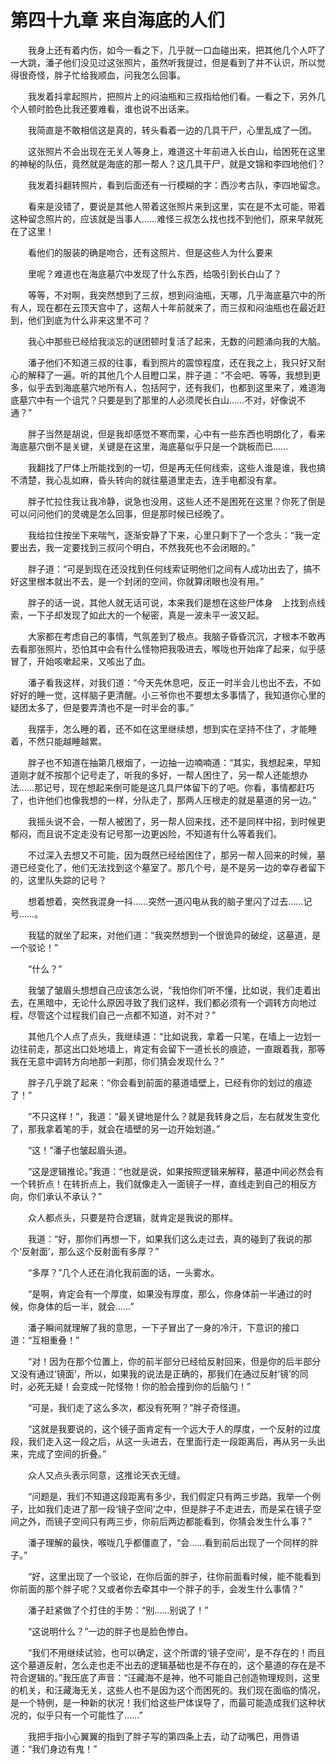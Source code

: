 # 第四十九章 来自海底的人们


　　我身上还有着内伤，如今一看之下，几乎就一口血碰出来，把其他几个人吓了一大跳，潘子他们没见过这张照片，虽然听我提过，但是看到了并不认识，所以觉得很奇怪，胖子忙给我顺血，问我怎么回事。

　　我发着抖拿起照片，把照片上的闷油瓶和三叔指给他们看。一看之下，另外几个人顿时脸色比我还要难看，谁也说不出话来。

　　我简直是不敢相信这是真的，转头看着一边的几具干尸，心里乱成了一团。

　　这张照片不会出现在无关人等身上，难道这十年前进入长白山，给困死在这里的神秘的队伍，竟然就是海底的那一帮人？这几具干尸，就是文锦和李四地他们？

　　我发着抖翻转照片，看到后面还有一行模糊的字：西沙考古队，李四地留念。

　　看来是没错了，要说是其他人带着这张照片来到这里，实在是不太可能，带着这种留念照片的，应该就是当事人……难怪三叔怎么找也找不到他们，原来早就死在了这里！

　　看他们的服装的确是吻合，还有这照片、但是这些人为什么要来

　　里呢？难道也在海底墓穴中发现了什么东西，给吸引到长白山了？

　　等等，不对啊，我突然想到了三叔，想到闷油瓶，天哪，几乎海底墓穴中的所有人，现在都在云顶天宫中了，这帮人十年前就来了，而三叔和闷油瓶也在最近赶到，他们到底为什么非来这里不可？

　　我心中那些已经给我淡忘的谜团顿时复活了起来，无数的问题涌向我的大脑。

　　潘子他们不知道三叔的往事，看到照片的震惊程度，还在我之上，我只好又耐心的解释了一遍。听的其他几个人目瞪口呆，胖子道：“不会吧、等等，我想到更多，似乎去到海底墓穴地所有人，包括阿宁，还有我们，也都到这里来了，难道海底墓穴中有一个诅咒？只要是到了那里的人必须爬长白山……不对，好像说不通？”

　　胖子当然是胡说，但是我却感觉不寒而栗，心中有一些东西也明朗化了，看来海底墓穴倒不是关键，关键是在这里，海底墓似乎只是一个跳板而已……

　　我翻找了尸体上所能找到的一切，但是再无任何线索，这些人谁是谁，我也搞不清楚，我心乱如麻，昏头转向的就往墓道里走去，连手电都没有拿。

　　胖子忙拉住我让我冷静，说急也没用，这些人还不是困死在这里？你死了倒是可以问问他们的灵魂是怎么回事，但是那时候已经晚了。

　　我给拉住按坐下来喘气，逐渐安静了下来，心里只剩下了一个念头：“我一定要出去，我一定要找到三叔问个明白，不然我死也不会闭眼的。”

　　胖子道：“可是到现在还没找到任何线索证明他们之间有人成功出去了，搞不好这里根本就出不去，是一个封闭的空间，你就算闭眼也没有用。”

　　胖子的话一说，其他人就无话可说，本来我们是想在这些尸体身　上找到点线索，一下子却发现了如此大的一个秘密，真是一波未平一波又起。

　　大家都在考虑自己的事情，气氛差到了极点。我脑子昏昏沉沉，才根本不敢再去看那张照片，恐怕其中会有什么怪物把我吸进去，喉咙也开始痒了起来，似乎感冒了，开始咳嗽起来，又咳出了血。

　　潘子看我这样，对我们道：“今天先休息吧，反正一时半会儿也出不去，不如好好的睡一觉，这样脑子更清醒。小三爷你也不要想太多事情了，我知道你心里的疑团太多了，但是要弄清也不是一时半会的事。”

　　我摆手，怎么睡的着，还不如在这里继续想，想到实在坚持不住了，才能睡着，不然只能越睡越累。

　　胖子也不知道在抽第几根烟了，一边抽一边喃喃道：“其实，我想起来，早知道刚才就不按那个记号走了，听我的多好，一帮人困住了，另一帮人还能想办法……那记号，现在想起来倒可能是这几具尸体留下的了吧。你看，事情都赶巧了，也许他们也像我想的一样，分队走了，那两人压根走的就是墓道的另一边。”

　　我摇头说不会，一帮人被困了，另一帮人回来找，还不是同样中招，到时候更郁闷，而且说不定走没有记号那一边更凶险，不知道有什么等着我们。

　　不过深入去想又不可能，因为既然已经给困住了，那另一帮人回来的时候，墓道已经变化了，他们无法找到这个墓室了。那几个号，是不是另一边的幸存者留下的，这里队失踪的记号？

　　想着想着，突然我混身一抖……突然一道闪电从我的脑子里闪了过去……记号……。

　　我猛的就坐了起来，对他们道：“我突然想到一个很诡异的破绽，这墓道，是一个驳论！”

　　“什么？”

　　我皱了皱眉头想想自己应该怎么说，“我怕你们听不懂，比如说，我们走着出去，在黑暗中，无论什么原因寻致了我们这样，我们都必须有一个调转方向地过程，尽管这个过程我们自己一点都不知道，对不对？”

　　其他几个人点了点头，我继续道：“比如说我，拿着一只笔，在墙上一边划一边往前走，那这出口处地墙上，肯定有会留下一道长长的痕迹，一直跟着我，那等我在无意中调转方向地那一刹那，你们猜会发现什么？”

　　胖子几乎跳了起来：“你会看到前面的墓道墙壁上，已经有你的划过的痕迹了！”

　　“不只这样！”，我道：“最关键地是什么？就是我转身之后，左右就发生变化了，那我拿着笔的手，就会在墙壁的另一边开始划道。”

　　“这！”潘子也皱起眉头道。

　　“这是逻辑推论。”我道：“也就是说，如果按照逻辑来解释，墓道中间必然会有一个转折点！在转折点上，我们就像走入一面镜子一样，直线走到自己的相反方向，你们承认不承认？”

　　众人都点头，只要是符合逻辑，就肯定是我说的那样。

　　我道：“好，那你们再想一下，如果我们这么走过去，真的碰到了我说的那个‘反射面’，那么这个反射面有多厚？”

　　“多厚？”几个人还在消化我前面的话，一头雾水。

　　“是啊，肯定会有一个厚度，如果没有厚度，那么，你身体前一半通过的时候，你身体的后一半，就会……”

　　潘子瞬间就理解了我的意思，一下子冒出了一身的冷汗，下意识的接口道：“互相重叠！”

　　“对！因为在那个位置上，你的前半部分已经给反射回来，但是你的后半部分又没有通过‘镜面’，所以，如果我的说法是正确的，那我们在通过反射‘镜’的同时，必死无疑！会变成一陀怪物！你的脸会撞到你的后脑勺！”

　　“可是，我们走了这么多次，都没有死啊？”胖子奇怪道。

　　“这就是我要说的，这个镜子面肯定有一个远大于人的厚度，一个反射的过度段，我们走入这一段之后，从这一头进去，在里面行走一段距离后，再从另一头出来，完成了空间的折叠。”

　　众人又点头表示同意，这推论天衣无缝。

　　“问题是，我们不知道这段距离有多少，我们假定只有两三步路。我举一个例子，比如我们走进了那一段‘镜子空间’之中，但是胖子不走进去，而是呆在镜子空间之外，而镜子空间只有两三步，你前后两边都能看到，你猜会发生什么事？”

　　潘子理解的最快，喉咙几乎都僵直了，“会……看到前后出现了一个同样的胖子。”

　　“好，这里出现了一个驳论，在你后面的胖子，往你前面看时候，能不能看到你前面的那个胖子呢？又或者你去牵其中一个胖子的手，会发生什么事情？”

　　潘子赶紧做了个打住的手势：“别……别说了！”

　　“这说明什么？”一边的胖子也是脸色惨白。

　　“我们不用继续试验，也可以确定，这个所谓的‘镜子空间’，是不存在的！而且这个墓道反射，怎么走也走不出去的逻辑基础也是不存在的，这个墓道的存在是不符合逻辑的。”我压底了声音：“汪藏海不是神，他不可能自己创造物理规则，这里的机关，和汪藏海无关，这些人也不是因为这个而困死的。我们现在面临的情况，是一个特例，是一种新的状况！我们给这些尸体误导了，而最可能造成我们这种状况的，似乎只有一个可能性了……”

　　我把手指小心翼翼的指到了胖子写的第四条上去，动了动嘴巴，用唇语道：“我们身边有鬼！”

